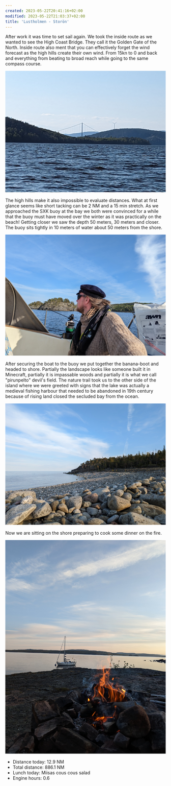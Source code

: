 ```yaml
---
created: 2023-05-22T20:41:16+02:00
modified: 2023-05-22T21:03:37+02:00
title: 'Lustholmen - Storön'
---
```


After work it was time to set sail again. We took the inside route as we wanted to see the High Coast Bridge. They call it the Golden Gate of the North. Inside route also ment that you can effectively forget the wind forecast as the high hills create their own wind. From 15kn to 0 and back and everything from beating to broad reach while going to the same compass course. 

![Image](../2023/77ec838eb94633a231c50b8e31ea6b83.jpg) 

The high hills make it also impossible to evaluate distances. What at first glance seems like short tacking can be 2 NM and a 15 min stretch. As we approached the SXK buoy at the bay we both were convinced for a while that the buoy must have moved over the winter as it was practically on the beach! Getting closer we saw the depth 50 meters, 30 meters and closer. The buoy sits tightly in 10 meters of water about 50 meters from the shore. 

![Image](../2023/cefc0b21c6a56729e377988521386f5c.jpg) 

After securing the boat to the buoy we put together the banana-boot and headed to shore. Partially the landscape looks like someone built it in Minecraft, partially it is impassable woods and partially it is what we call "pirunpelto" devil's field. The nature trail took us to the other side of the island where we were greeted with signs that the lake was actually a medieval fishing harbour that needed to be abandoned in 19th century because of rising land closed the secluded bay from the ocean.

![Image](../2023/557f3289ea1e9c74d406849a6b8963a5.jpg) 

Now we are sitting on the shore preparing to cook some dinner on the fire.

![Image](../2023/e50af5df529a7baf01ec5509e65118c8.jpg) 

* Distance today: 12.9 NM
* Total distance: 886.1 NM
* Lunch today: Miisas cous cous salad
* Engine hours: 0.6
